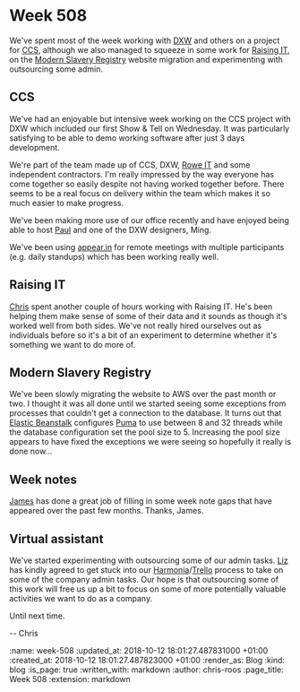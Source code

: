 Week 508
========

We've spent most of the week working with [DXW][dxw] and others on a project for [CCS][ccs], although we also managed to squeeze in some work for [Raising IT][raising-it], on the [Modern Slavery Registry][modern-slavery-registry] website migration and experimenting with outsourcing some admin.

## CCS

We've had an enjoyable but intensive week working on the CCS project with DXW which included our first Show & Tell on Wednesday. It was particularly satisfying to be able to demo working software after just 3 days development.

We're part of the team made up of CCS, DXW, [Rowe IT][rowe-it] and some independent contractors. I'm really impressed by the way everyone has come together so easily despite not having worked together before. There seems to be a real focus on delivery within the team which makes it so much easier to make progress.

We've been making more use of our office recently and have enjoyed being able to host [Paul][paul-battley] and one of the DXW designers, Ming.

We've been using [appear.in][appear-in] for remote meetings with multiple participants (e.g. daily standups) which has been working really well.

## Raising IT

[Chris][chris-lowis] spent another couple of hours working with Raising IT. He's been helping them make sense of some of their data and it sounds as though it's worked well from both sides. We've not really hired ourselves out as individuals before so it's a bit of an experiment to determine whether it's something we want to do more of.

## Modern Slavery Registry

We've been slowly migrating the website to AWS over the past month or two. I thought it was all done until we started seeing some exceptions from processes that couldn't get a connection to the database. It turns out that [Elastic Beanstalk][aws-elastic-beanstalk] configures [Puma][puma] to use between 8 and 32 threads while the database configuration set the pool size to 5. Increasing the pool size appears to have fixed the exceptions we were seeing so hopefully it really is done now...

## Week notes

[James][james-mead] has done a great job of filling in some week note gaps that have appeared over the past few months. Thanks, James.

## Virtual assistant

We've started experimenting with outsourcing some of our admin tasks. [Liz][liz-griffiths] has kindly agreed to get stuck into our [Harmonia][harmonia]/[Trello][trello] process to take on some of the company admin tasks. Our hope is that outsourcing some of this work will free us up a bit to focus on some of more potentially valuable activities we want to do as a company.

Until next time.

-- Chris


[appear-in]: https://appear.in/
[aws-elastic-beanstalk]: https://en.wikipedia.org/wiki/AWS_Elastic_Beanstalk
[ccs]: https://www.gov.uk/government/organisations/crown-commercial-service
[chris-lowis]: /chris-lowis
[dxw]: https://www.dxw.com/
[harmonia]: https://harmonia.io/
[james-mead]: /james-mead
[liz-griffiths]: https://twitter.com/elderberry
[modern-slavery-registry]: https://www.modernslaveryregistry.org/
[paul-battley]: http://po-ru.com/
[puma]: http://puma.io/
[raising-it]: https://www.raisingit.com/
[rowe-it]: http://www.roweit.co.uk/
[trello]: https://trello.com/

:name: week-508
:updated_at: 2018-10-12 18:01:27.487831000 +01:00
:created_at: 2018-10-12 18:01:27.487823000 +01:00
:render_as: Blog
:kind: blog
:is_page: true
:written_with: markdown
:author: chris-roos
:page_title: Week 508
:extension: markdown
